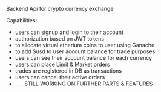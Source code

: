 Backend Api for crypto currency exchange

Capabilities:
- users can signup and login to their account
- authorization based on JWT tokens
- to allocate virtual etherium coins to user using Ganache
- to add $usd to user account balance for trade purposes
- users can see their account balance for each currency
- users can place Limit & Market orders
- trades are registered in DB as transactions
- users can cancel their active orders
- . . . STILL WORKING ON FURTHER PARTS & FEATURES
